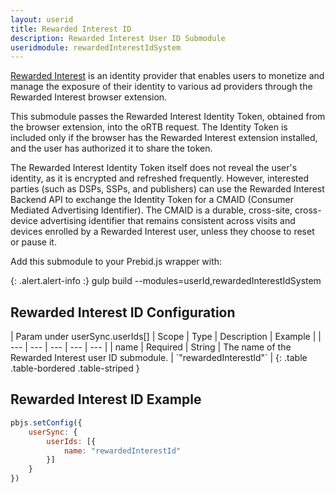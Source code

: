 ```yaml
---
layout: userid
title: Rewarded Interest ID
description: Rewarded Interest User ID Submodule
useridmodule: rewardedInterestIdSystem
---
```


[Rewarded Interest](https://www.rewardedinterest.com/) is an identity provider that enables users to monetize and manage the exposure of their identity to various ad providers through the Rewarded Interest browser extension.

This submodule passes the Rewarded Interest Identity Token, obtained from the browser extension, into the oRTB request. The Identity Token is included only if the browser has the Rewarded Interest extension installed, and the user has authorized it to share the token.

The Rewarded Interest Identity Token itself does not reveal the user's identity, as it is encrypted and refreshed frequently. However, interested parties (such as DSPs, SSPs, and publishers) can use the Rewarded Interest Backend API to exchange the Identity Token for a CMAID (Consumer Mediated Advertising Identifier). The CMAID is a durable, cross-site, cross-device advertising identifier that remains consistent across visits and devices enrolled by a Rewarded Interest user, unless they choose to reset or pause it.

Add this submodule to your Prebid.js wrapper with:

{: .alert.alert-info :}
gulp build --modules=userId,rewardedInterestIdSystem

## Rewarded Interest ID Configuration

<div class="table-responsive" markdown="1">
| Param under userSync.userIds[] | Scope | Type | Description | Example |
| --- | --- | --- | --- | --- |
| name | Required | String | The name of the Rewarded Interest user ID submodule. | `"rewardedInterestId"` |
{: .table .table-bordered .table-striped }
</div>

## Rewarded Interest ID Example

```javascript
pbjs.setConfig({
    userSync: {
        userIds: [{
            name: "rewardedInterestId"
        }]
    }
})
```
